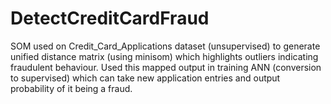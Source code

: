 # DetectCreditCardFraud
SOM used on Credit_Card_Applications dataset (unsupervised) to generate unified distance matrix (using minisom) which highlights outliers indicating fraudulent behaviour. Used this mapped output in training ANN (conversion to supervised) which can take new application entries and output probability of it being a fraud.
